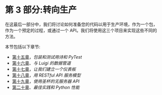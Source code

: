 <link href="Styles/Style00.css" rel="stylesheet" type="text/css"> <link href="Styles/Style01.css" rel="stylesheet" type="text/css"> <link href="Styles/Style02.css" rel="stylesheet" type="text/css"> <link href="Styles/Style03.css" rel="stylesheet" type="text/css">     

# 第 3 部分:转向生产

在这最后一部分中，我们将讨论如何准备您的代码以用于生产环境，作为一个包，作为一个预定的过程，或通过一个 API。我们将使用这三个项目来实现这些不同的方法。

本节包括以下章节:

*   [第十五章](eb2254cc-485d-4603-9d17-7a442aa5e3b8.xhtml)，*包装和测试用诗和 PyTest*
*   [第十六章](beaaddb0-c3fe-481f-8530-a843a42afac3.xhtml)、*与 Luigi 的数据管道*
*   [第十七章](a0274de8-bfb3-43a0-82f2-b3a67c088ffc.xhtml)，*让我们建立一个仪表板*
*   [第十八章](e1d8b121-e8db-45da-9dbf-a034664926fa.xhtml)，*用 RESTful API 服务模型*
*   [第十九章](9b38d5c0-9cbd-413a-ae1f-68a836fe12dc.xhtml)，*使用圣杯的无服务器 API*
*   [第二十章](d6c1c88b-c429-4bc7-873a-2d91334a2689.xhtml)、*最佳实践和 Python 性能*
